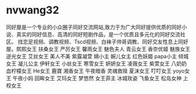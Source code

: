 # nvwang32
同好屋是一个专业的小众圈子同好交流网站,致力于为广大同好提供优质的同好小说、真实的同好信息、高清的同好短剧作品，是一个优质且多元化的同好交流社区。 找恋足视频、调教视频、Tscd视频、白袜子帅哥调教、同好交友性息上同好屋。熙熙女王 扶桑女王 严厉女王 馨雨女王 魅色夫人 青云女王 香奈优姬 魅族女王 逆光女王 艾丝女王 美人不美 紫露凝萱 婧小主 婉儿女主 红色妖姬 papa小主 倾城女王 凝儿公主 伊轩女王 小丝女王 寒雪女王 妍妍女王 凌薇女王 紫萱女王 八奶奶 血柠檬女王 He女王 鹿寶 湘香女王 午夜暗香 灵魂救赎 夏沫女王 叮叮女王 yoyo女王 午夜小妈 回眸女王 艾玛女王 梦悠然 女王菲主 冰城玫姿 飞鱼女王 松岛女神 上校女王

